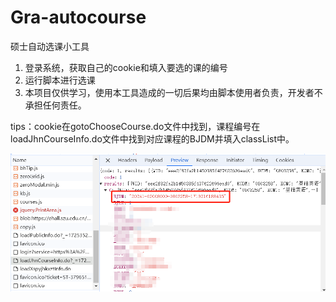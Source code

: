 # Gra-autocourse

硕士自动选课小工具



1. 登录系统，获取自己的cookie和填入要选的课的编号
3. 运行脚本进行选课
5. 本项目仅供学习，使用本工具造成的一切后果均由脚本使用者负责，开发者不承担任何责任。

tips：cookie在gotoChooseCourse.do文件中找到，课程编号在loadJhnCourseInfo.do文件中找到对应课程的BJDM并填入classList中。

![image-20240903170459936](./picture/classList说明.png)
